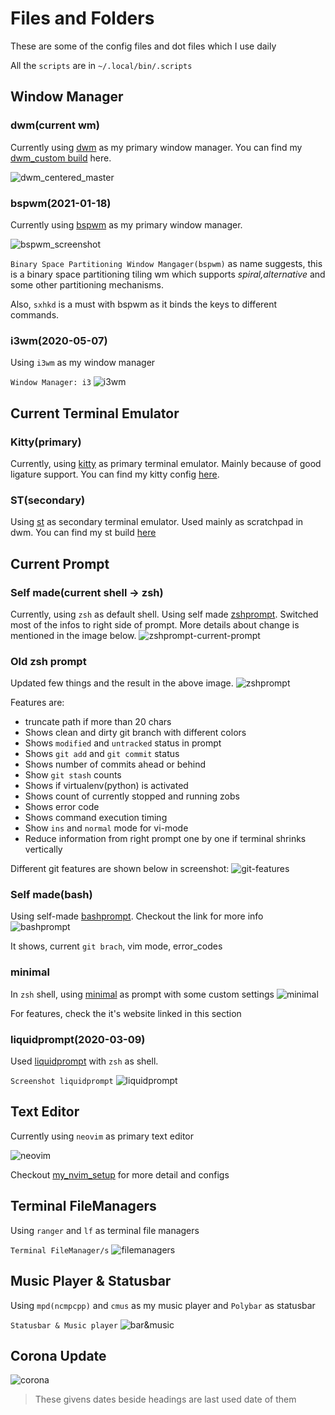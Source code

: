 # Files and Folders

These are some of the config files and dot files which I use daily

All the `scripts` are in `~/.local/bin/.scripts`

## Window Manager

### dwm(current wm)
Currently using [dwm](https://dwm.suckless.org) as my primary window manager. You can find my [dwm_custom build](https://github.com/coolabhays/dwm_custom.git) here.

![dwm_centered_master](./.local/bin/screenshots/dwm-centered-mastered.png)

### bspwm(2021-01-18)
Currently using [bspwm](https://github.com/baskerville/bspwm) as my primary
window manager.

![bspwm_screenshot](.local/bin/screenshots/bspwm_ss.png)

`Binary Space Partitioning Window Mangager(bspwm)` as name suggests, this is
a binary space partitioning tiling wm which supports _spiral,alternative_ and
some other partitioning mechanisms.

Also, `sxhkd` is a must with bspwm as it binds the keys to different commands.

### i3wm(2020-05-07)
Using `i3wm` as my window manager

`Window Manager: i3`
![i3wm](.local/bin/screenshots/window_manageri3.png)


## Current Terminal Emulator

### Kitty(primary)

Currently, using [kitty](https://sw.kovidgoyal.net/kitty/) as primary terminal emulator. Mainly because of good ligature support. You can find my kitty config [here](https://github.com/coolabhays/my-config-files/tree/master/.config/kitty).

### ST(secondary)

Using [st](https://st.suckless.org) as secondary terminal emulator. Used mainly as scratchpad in dwm. You can find my st build [here](https://github.com/coolabhays/st_custom.git)

## Current Prompt

### Self made(current shell -> zsh)

Currently, using `zsh` as default shell. Using self made [zshprompt](https://github.com/coolabhays/my-config-files/blob/master/.zsh/current_prompt.zsh). Switched most of the infos to right side of prompt. More details about change is mentioned in the image below.
![zshprompt-current-prompt](./.local/bin/screenshots/current-prompt-nobg.png)

### Old zsh prompt

Updated few things and the result in the above image.
![zshprompt](.local/bin/screenshots/current_zsh_prompt.png)

Features are:
* truncate path if more than 20 chars
* Shows clean and dirty git branch with different colors
* Shows `modified` and `untracked` status in prompt
* Shows `git add` and `git commit` status
* Shows number of commits ahead or behind
* Show `git stash` counts
* Shows if virtualenv(python) is activated
* Shows count of currently stopped and running zobs
* Shows error code
* Shows command execution timing
* Show `ins` and `normal` mode for vi-mode
* Reduce information from right prompt one by one if terminal shrinks vertically

Different git features are shown below in screenshot:
![git-features](.local/bin/screenshots/git_features_current_prompt.png)

### Self made(bash)
Using self-made [bashprompt](https://github.com/coolabhays/my-config-files/blob/master/.bashrc). Checkout the link for more info
![bashprompt](.local/bin/screenshots/bashprompt.png)

It shows, current `git brach`, vim mode, error_codes


### minimal
In `zsh` shell, using [minimal](https://github.com/subnixr/minimal) as prompt with some custom settings
![minimal](.local/bin/screenshots/minimal_zsh.png)

For features, check the it's website linked in this section


### liquidprompt(2020-03-09)

Used [liquidprompt](https://github.com/nojhan/liquidprompt) with `zsh` as shell.

`Screenshot liquidprompt`
![liquidprompt](.local/bin/screenshots/liquidpromptss.png)


## Text Editor

Currently using `neovim` as primary text editor

![neovim](.local/bin/screenshots/nvim_setup1.png)

Checkout [my_nvim_setup](https://github.com/coolabhays/nvim) for more detail and configs


## Terminal FileManagers
Using `ranger` and `lf` as terminal file managers

`Terminal FileManager/s`
![filemanagers](.local/bin/screenshots/filemangers_term.png)


## Music Player & Statusbar
Using `mpd(ncmpcpp)` and `cmus` as my music player and `Polybar` as statusbar

`Statusbar & Music player`
![bar&music](.local/bin/screenshots/ncmpcpp&polybar.png)

## Corona Update
![corona](.local/bin/screenshots/corona_check.png)

> These givens dates beside headings are last used date of them
